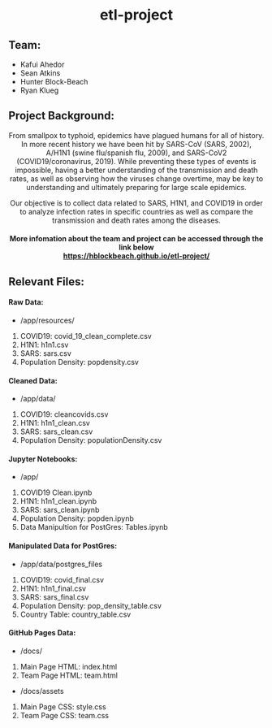 # <div align="center">**etl-project**<div> 

## Team:
* Kafui Ahedor
* Sean Atkins
* Hunter Block-Beach
* Ryan Klueg




## Project Background:
<div align="center"> From smallpox to typhoid, epidemics have plagued humans for all of history. In more recent history we have been hit by SARS-CoV (SARS, 2002), A/H1N1 (swine flu/spanish flu, 2009), and SARS-CoV2 (COVID19/coronavirus, 2019). While preventing these types of events is impossible, having a better understanding of the transmission and death rates, as well as observing how the viruses change overtime, may be key to understanding and ultimately preparing for large scale epidemics. 

Our objective is to collect data related to SARS, H1N1, and COVID19 in order to analyze infection rates in specific countries as well as compare the transmission and death rates among the diseases. 

#### More infomation about the team and project can be accessed through the link below<br> https://hblockbeach.github.io/etl-project/</div>


## Relevant Files:

#### Raw Data:
* /app/resources/
1. COVID19: covid_19_clean_complete.csv
2. H1N1: h1n1.csv
3. SARS: sars.csv
4. Population Density: popdensity.csv

#### Cleaned Data:
* /app/data/
1. COVID19: cleancovids.csv
2. H1N1: h1n1_clean.csv
3. SARS: sars_clean.csv
4. Population Density: populationDensity.csv

#### Jupyter Notebooks:
* /app/
1. COVID19 Clean.ipynb
2. H1N1: h1n1_clean.ipynb
3. SARS: sars_clean.ipynb
4. Population Density: popden.ipynb
5. Data Manipultion for PostGres: Tables.ipynb

#### Manipulated Data for PostGres:
* /app/data/postgres_files
1. COVID19: covid_final.csv
2. H1N1: h1n1_final.csv
3. SARS: sars_final.csv
4. Population Density: pop_density_table.csv
5. Country Table: country_table.csv



#### GitHub Pages Data:
* /docs/
1. Main Page HTML: index.html
2. Team Page HTML: team.html
* /docs/assets
1. Main Page CSS: style.css
2. Team Page CSS: team.css

